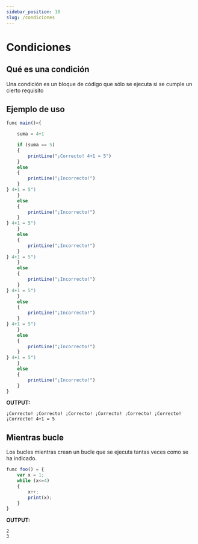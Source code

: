 ```yaml
---
sidebar_position: 10
slug: /condiciones
---
```


# Condiciones

## Qué es una condición

Una condición es un bloque de código que sólo se ejecuta si se cumple un cierto requisito

## Ejemplo de uso

```jsx
func main()={

    suma = 4+1

    if (suma == 5)
    {
        printLine("¡Correcto! 4+1 = 5")
    }
    else
    {
        printLine("¡Incorrecto!")
    }
} 4+1 = 5")
    }
    else
    {
        printLine("¡Incorrecto!")
    }
} 4+1 = 5")
    }
    else
    {
        printLine("¡Incorrecto!")
    }
} 4+1 = 5")
    }
    else
    {
        printLine("¡Incorrecto!")
    }
} 4+1 = 5")
    }
    else
    {
        printLine("¡Incorrecto!")
    }
} 4+1 = 5")
    }
    else
    {
        printLine("¡Incorrecto!")
    }
} 4+1 = 5")
    }
    else
    {
        printLine("¡Incorrecto!")
    }
}
```

**OUTPUT:**

`¡Correcto! ¡Correcto! ¡Correcto! ¡Correcto! ¡Correcto! ¡Correcto! ¡Correcto! 4+1 = 5`

## Mientras bucle

Los bucles mientras crean un bucle que se ejecuta tantas veces como se ha indicado.

```jsx
func foo() = {
    var x = 1;
    while (x<=4)
    {
        x++;
        print(x);
    }
}
```

**OUTPUT:**

```
2
3
```
